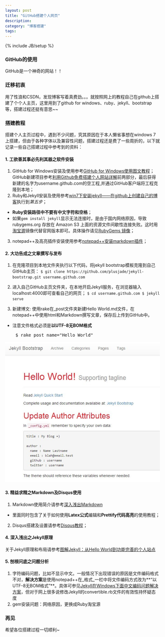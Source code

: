 ```yaml
---
layout: post
title: "GitHub搭建个人网页"
description: 
category: "博客搭建"
tags: 
---
```

{% include JB/setup %}
<script src="https://google-code-prettify.googlecode.com/svn/loader/run_prettify.js"></script>

### GitHub的使用

GitHub是一个神奇的网站！！

### 迁移初衷

用了性浪和CSDN，发现博客写着真费劲。。。就按照网上的教程自己在github上搭建了个个人主页，这里用到了github for windows、ruby、jekyll、bootstrap等，搭建过程还挺有意思~~

### 搭建教程
搭建个人主页过程中，遇到不少问题，究其原因在于本人懒省事想在windows 7上搭建，但由于各种字体以及兼容性问题，搭建过程还是费了一些周折的，以下就记录一些自己搭建过程中参考到的资料：

#### 1. 工欲善其事必先利其器之软件安装
1. GitHub for Windows安装及使用参考[GitHub for Windows使用图文教程](http://blog.sina.com.cn/s/blog_53ab41fd0101b428.html)；GitHub新建项目参考[利用Github免费搭建个人网站详解](http://blog.sciencenet.cn/blog-922140-827762.html)前两部分，最后获得新建的名字为username.github.com的空工程,并通过GitHub客户端将工程克隆到本地；
2. Ruby和Jekyll安装及使用参考[win7下安装jekyll——在github上创建自己的博客](http://blog.csdn.net/hutaoer06051/article/details/8574010)执行到*第五步*；
- **Ruby安装路径中不要有中文字符和空格**；
- 如果`gem install jekyll`显示无法连接时，是由于国内网络原因，导致 rubygems.org 存放在 Amazon S3 上面的资源文件间歇性连接失败。这时用[淘宝源](https://ruby.taobao.org/)镜像代替官网版本即可。具体操作请见[RubyGems 镜像](https://ruby.taobao.org/)；
3. notepad++及高亮插件安装使用参考[notepad++安装markdown插件](http://blog.csdn.net/myweishanli/article/details/41311701)；

#### 2. 大功告成之文章撰写与发布
1. 在克隆项目到本地文件夹执行以下代码，将jekyll bootstrap模板克隆到自己GitHub主页：
`$ git clone https://github.com/plusjade/jekyll-bootstrap.git username.github.com`
2. 进入自己GitHub主页文件夹，在本地开启Jekyll服务，在浏览器输入localhost:4000即可查看自己的网页；
`$ cd username.github.com
	$ jekyll serve`

3. 新建博文:
使用rake在_post文件夹新建Hello World.md文件，在notepad++中使用html和Markdown撰写文章，保存后上传到GitHub中。
- 注意文件格式必须是**以UTF-8无BOM格式**

<pre class="prettyprint">
	$ rake post name="Hello World"
</pre>

![bootstrap模板](/img/tutorial/muban.jpg)

#### 3. 精益求精之Markdown及Disqus使用
1. Markdown使用简介请参考[深入浅出Markdown](http://drafly.github.io/%E5%8D%9A%E5%AE%A2%E6%90%AD%E5%BB%BA/2014/12/15/markdown/)
- 里面同时包含了关于如何使用**Latex公式**编辑和**Prettify代码高亮**的使用教程；
2. Disqus搭建及设置请参考[Disqus教程](http://drafly.github.io/%E5%8D%9A%E5%AE%A2%E6%90%AD%E5%BB%BA/2014/12/15/disqus/)；

#### 4. 深入浅出之Jekyll原理
关于Jekyll原理和布局请参考[图解Jekyll：从Hello World到功能完善的个人站点](https://www.google.com.hk/url?sa=t&rct=j&q=&esrc=s&source=web&cd=1&ved=0CBsQFjAA&url=http%3a%2f%2fjowai%2einfo%2fjekyll-graphic-from-hello-world-to-a-fully-functioning-personal-site&ei=S82PVO-CMIvk8gXooYLIBA&usg=AFQjCNGzy3AclPZ3CvLTPNj1fHA5QEgOcg&bvm=bv.82001339,d.dGY&cad=rjt)

#### 5. 刨根问底之问题分析
1. 字符编码问题，比如不显示中文。一般情况下出现错误的原因是文件编码格式不对，**解决方案**是使用notepad++在_格式_一栏中将文件编码方式改为**“以UTF-8无BOM格式”**。具体可参见[Jekyll在Windows下面中文编码问题解决方案](http://www.cnblogs.com/aleda/articles/Jekyll-in-Windows-following-Chinese-encoding-problem-solutions.html)，但对于网上很多说修改Jekyll的convertible.rb文件的有效性持怀疑态度
2. gem安装问题：网络原因，更换成Ruby淘宝源

### 再见

希望各位搭建过程一切顺利~